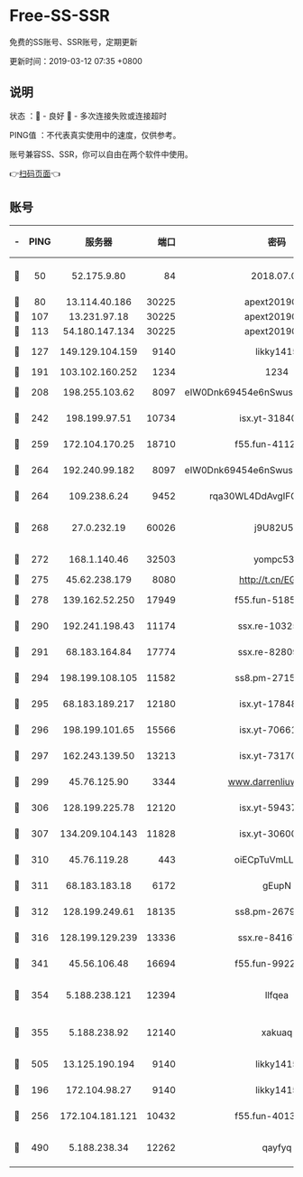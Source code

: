 # Free-SS-SSR

免费的SS账号、SSR账号，定期更新

更新时间：2019-03-12 07:35 +0800

## 说明

状态     ：🙂 - 良好 🙁 - 多次连接失败或连接超时

PING值   ：不代表真实使用中的速度，仅供参考。

账号兼容SS、SSR，你可以自由在两个软件中使用。

👉[扫码页面](https://liesauer.github.io/Free-SS-SSR/)👈

## 账号

|-|PING|服务器|端口|密码|加密方式|区域|
|:----:|:----:|:-----:|-----:|:----:|:----:|:----:|
|🙂|50|52.175.9.80|84|2018.07.07|chacha20-ietf-poly1305|HK|
|🙂|80|13.114.40.186|30225|apext2019006|chacha20|JP|
|🙂|107|13.231.97.18|30225|apext2019006|chacha20|JP|
|🙂|113|54.180.147.134|30225|apext2019006|chacha20|KR|
|🙂|127|149.129.104.159|9140|likky1415|aes-256-cfb|HK|
|🙂|191|103.102.160.252|1234|1234|rc4-md5|JP|
|🙂|208|198.255.103.62|8097|eIW0Dnk69454e6nSwuspv9DmS201tQ0D|aes-256-cfb|US|
|🙂|242|198.199.97.51|10734|isx.yt-31840098|aes-256-cfb|US|
|🙂|259|172.104.170.25|18710|f55.fun-41127984|aes-256-cfb|SG|
|🙂|264|192.240.99.182|8097|eIW0Dnk69454e6nSwuspv9DmS201tQ0D|aes-256-cfb|US|
|🙂|264|109.238.6.24|9452|rqa30WL4DdAvgIFG6Fs3znzTa|aes-256-cfb|FR|
|🙂|268|27.0.232.19|60026|j9U82U53|xchacha20-ietf-poly1305|HK|
|🙂|272|168.1.140.46|32503|yompc535|aes-256-cfb|AU|
|🙂|275|45.62.238.179|8080|http://t.cn/EGJIyrl|rc4-md5|CA|
|🙂|278|139.162.52.250|17949|f55.fun-51854536|aes-256-cfb|SG|
|🙂|290|192.241.198.43|11174|ssx.re-10325861|aes-256-cfb|US|
|🙂|291|68.183.164.84|17774|ssx.re-82809807|aes-256-cfb|US|
|🙂|294|198.199.108.105|11582|ss8.pm-27159085|aes-256-cfb|US|
|🙂|295|68.183.189.217|12180|isx.yt-17848049|aes-256-cfb|SG|
|🙂|296|198.199.101.65|15566|isx.yt-70661200|aes-256-cfb|US|
|🙂|297|162.243.139.50|13213|isx.yt-73170206|aes-256-cfb|US|
|🙂|299|45.76.125.90|3344|www.darrenliuwei.com|aes-256-cfb|AU|
|🙂|306|128.199.225.78|12120|isx.yt-59437690|aes-256-cfb|SG|
|🙂|307|134.209.104.143|11828|isx.yt-30600384|aes-256-cfb|SG|
|🙂|310|45.76.119.28|443|oiECpTuVmLLxk4Ts|aes-256-cfb|AU|
|🙂|311|68.183.183.18|6172|gEupN|aes-256-cfb|SG|
|🙂|312|128.199.249.61|18135|ss8.pm-26798832|aes-256-cfb|SG|
|🙂|316|128.199.129.239|13336|ssx.re-84167135|aes-256-cfb|SG|
|🙂|341|45.56.106.48|16694|f55.fun-99229922|aes-256-cfb|US|
|🙂|354|5.188.238.121|12394|llfqea|chacha20-ietf-poly1305|BR|
|🙂|355|5.188.238.92|12140|xakuaq|chacha20-ietf-poly1305|BR|
|🙂|505|13.125.190.194|9140|likky1415|aes-256-cfb|KR|
|🙂|196|172.104.98.27|9140|likky1415|aes-256-cfb|JP|
|🙂|256|172.104.181.121|10432|f55.fun-40137909|aes-256-cfb|SG|
|🙂|490|5.188.238.34|12262|qayfyq|chacha20-ietf-poly1305|BR|

